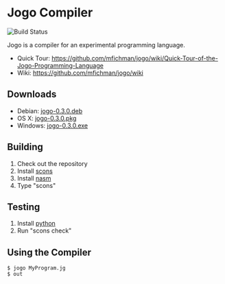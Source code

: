 Jogo Compiler
===============

![Build Status](https://travis-ci.org/mfichman/jogo.svg?branch=master)

Jogo is a compiler for an experimental programming language.

* Quick Tour: https://github.com/mfichman/jogo/wiki/Quick-Tour-of-the-Jogo-Programming-Language
* Wiki: https://github.com/mfichman/jogo/wiki

Downloads
---------

* Debian: [jogo-0.3.0.deb](https://jogo-downloads.s3.amazonaws.com/jogo-0.3.0.deb)
* OS X: [jogo-0.3.0.pkg](https://jogo-downloads.s3.amazonaws.com/jogo-0.3.0.pkg)
* Windows: [jogo-0.3.0.exe](https://jogo-downloads.s3.amazonaws.com/jogo-0.3.0.exe)


Building
--------

1. Check out the repository
2. Install [scons](http://www.scons.org)
3. Install [nasm](http://www.nasm.us)
4. Type "scons"

Testing
-------

1. Install [python](http://www.python.org)
2. Run "scons check"

Using the Compiler
------------------

```
$ jogo MyProgram.jg
$ out
```
